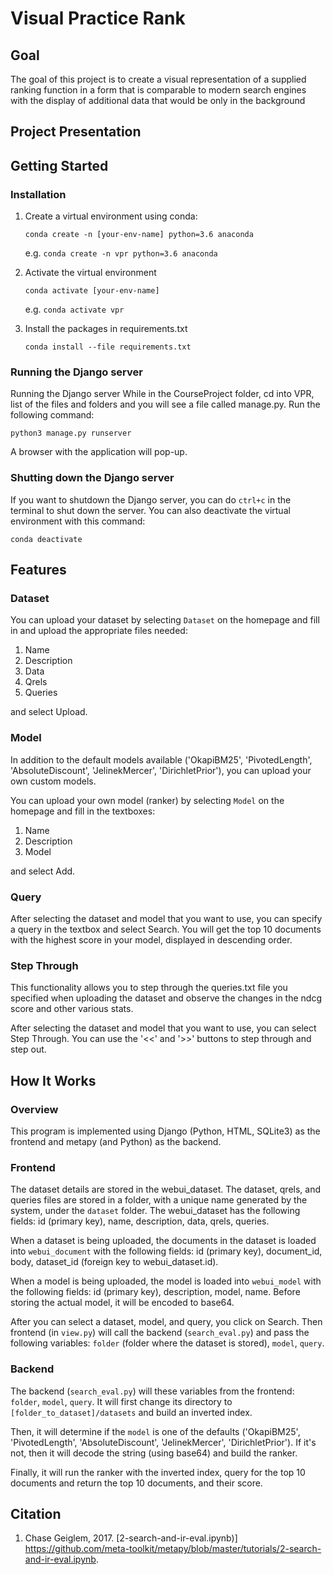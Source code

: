 # Visual Practice Rank
## Goal
The goal of this project is to create a visual representation of a supplied ranking function in a form that is comparable to modern search engines with the display of additional data that would be only in the background

## Project Presentation

## Getting Started
### Installation
1. Create a virtual environment using conda:

   `conda create -n [your-env-name] python=3.6 anaconda`

   e.g. `conda create -n vpr python=3.6 anaconda`


2. Activate the virtual environment

   `conda activate [your-env-name]`

   e.g. `conda activate vpr`


3. Install the packages in requirements.txt

   `conda install --file requirements.txt`

### Running the Django server
Running the Django server
While in the CourseProject folder, cd into VPR, list of the files and folders and you will see a file called manage.py. Run the following command:

   `python3 manage.py runserver`

A browser with the application will pop-up.

### Shutting down the Django server
If you want to shutdown the Django server, you can do `ctrl+c` in the terminal to shut down the server. You can also deactivate the virtual environment with this command: 

   `conda deactivate`

## Features
### Dataset
You can upload your dataset by selecting `Dataset` on the homepage and fill in and upload the appropriate files needed:
1. Name
2. Description
3. Data
4. Qrels
5. Queries

and select Upload.

### Model
In addition to the default models available ('OkapiBM25', 'PivotedLength', 'AbsoluteDiscount', 'JelinekMercer', 'DirichletPrior'), you can upload your own custom models.

You can upload your own model (ranker) by selecting `Model` on the homepage and fill in the textboxes:
1. Name
2. Description
3. Model

and select Add.

### Query
After selecting the dataset and model that you want to use, you can specify a query in the textbox and select Search. You will get the top 10 documents with the highest score in your model, displayed in descending order.

### Step Through
This functionality allows you to step through the queries.txt file you specified when uploading the dataset and observe the changes in the ndcg score and other various stats.

After selecting the dataset and model that you want to use, you can select Step Through. You can use the '<<' and '>>' buttons to step through and step out.

## How It Works
### Overview
This program is implemented using Django (Python, HTML, SQLite3) as the frontend and metapy (and Python) as the backend. 

### Frontend
The dataset details are stored in the webui_dataset. The dataset, qrels, and queries files are stored in a folder, with a unique name generated by the system, under the `dataset` folder. The webui_dataset has the following fields: id (primary key), name, description, data, qrels, queries.

When a dataset is being uploaded, the documents in the dataset is loaded into `webui_document` with the following fields: id (primary key), document_id, body, dataset_id (foreign key to webui_dataset.id).

When a model is being uploaded, the model is loaded into `webui_model` with the following fields: id (primary key), description, model, name. Before storing the actual model, it will be encoded to base64.

After you can select a dataset, model, and query, you click on Search. Then frontend (in `view.py`) will call the backend (`search_eval.py`) and pass the following variables: `folder` (folder where the dataset is stored), `model`, `query`.

### Backend
The backend (`search_eval.py`) will these variables from the frontend: `folder`, `model`, `query`. It will first change its directory to `[folder_to_dataset]/datasets` and build an inverted index.

Then, it will determine if the `model` is one of the defaults ('OkapiBM25', 'PivotedLength', 'AbsoluteDiscount', 'JelinekMercer', 'DirichletPrior'). If it's not, then it will decode the string (using base64) and build the ranker.

Finally, it will run the ranker with the inverted index, query for the top 10 documents and return the top 10 documents, and their score.

## Citation
1. Chase Geiglem, 2017. [2-search-and-ir-eval.ipynb)] <https://github.com/meta-toolkit/metapy/blob/master/tutorials/2-search-and-ir-eval.ipynb>.
